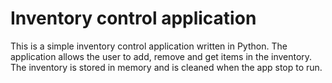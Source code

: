 # Inventory control application

This is a simple inventory control application written in Python. The application allows the user to add, remove and get items in the inventory. The inventory is stored in memory and is cleaned when the app stop to run.
